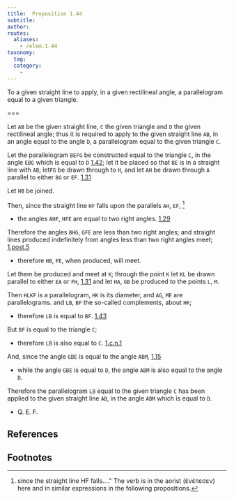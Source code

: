 ```yaml
---
title:  Proposition 1.44
subtitle:
author:
routes:
  aliases:
    - /elem.1.44
taxonomy:
  tag:
  category:
    -
---
```


To a given straight line to apply, in a given rectilineal angle, a parallelogram equal to a given triangle.

===

Let `AB` be the given straight line, `C` the given triangle and `D` the given rectilineal angle; thus it is required to apply to the given straight line `AB`, in an angle equal to the angle `D`, a parallelogram equal to the given triangle `C`.

Let the parallelogram `BEFG` be constructed equal to the triangle `C`, in the angle `EBG` which is equal to `D` [1.42]; let it be placed so that `BE` is in a straight line with `AB`; let<pb n="342"/>`FG` be drawn through to `H`, and let `AH` be drawn through `A` parallel to either `BG` or `EF`. [1.31]

Let `HB` be joined. 

Then, since the straight line `HF` falls upon the parallels `AH`, `EF`, [^1]

- the angles `AHF`, `HFE` are equal to two right angles. [1.29]

Therefore the angles `BHG`, `GFE` are less than two right angles; and straight lines produced indefinitely from angles less than two right angles meet; [1.post.5] 

- therefore `HB`, `FE`, when produced, will meet.

Let them be produced and meet at `K`; through the point `K` let `KL` be drawn parallel to either `EA` or `FH`, [1.31] and let `HA`, `GB` be produced to the points `L`, `M`. 

Then `HLKF` is a parallelogram, `HK` is its diameter, and `AG`, `ME` are parallelograms. and `LB`, `BF` the so-called complements, about `HK`; 

- therefore `LB` is equal to `BF`. [1.43]

But `BF` is equal to the triangle `C`; 

- therefore `LB` is also equal to `C`. [1.c.n.1]

And, since the angle `GBE` is equal to the angle `ABM`, [1.15] 

- while the angle `GBE` is equal to `D`, the angle `ABM` is also equal to the angle `D`.

Therefore the parallelogram `LB` equal to the given triangle `C` has been applied to the given straight line `AB`, in the angle `ABM` which is equal to `D`.

- Q. E. F.

## References

[1.15]: /elem.1.15 "Book 1 - Proposition 15"
[1.29]: /elem.1.29 "Book 1 - Proposition 29"
[1.31]: /elem.1.31 "Book 1 - Proposition 31"
[1.42]: /elem.1.42 "Book 1 - Proposition 42"
[1.43]: /elem.1.43 "Book 1 - Proposition 43"
[1.post.5]: /elem.1.post.5 "Book 1 - Postulate 5"
[1.c.n.1]: /elem.1.c.n.1 "Book 1 - Common Notion 1"

## Footnotes

[^1]:since the straight line HF falls...."
    The verb is in the aorist (<foreign lang="greek">ὲνέπεσεν</foreign>) here and in similar expressions in the following propositions.
